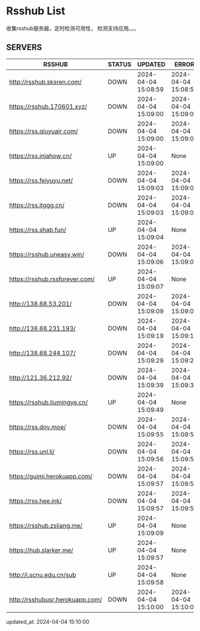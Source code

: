 # Rsshub List

收集rsshub服务器，定时检测可用性， 检测支持应用。。。


## SERVERS

|  RSSHUB   | STATUS  | UPDATED  | ERROR  | TWITTER |  
|  ----  | ----  | ----  | ----  | ---- |  
| http://rsshub.sksren.com/ | DOWN | 2024-04-04 15:08:59 | 2024-04-04 15:08:59 |  
| https://rsshub.170601.xyz/ | DOWN | 2024-04-04 15:09:00 | 2024-04-04 15:09:00 |  
| https://rss.qiuyuair.com/ | DOWN | 2024-04-04 15:09:00 | 2024-04-04 15:09:00 |  
| https://rss.injahow.cn/ | UP | 2024-04-04 15:09:00 | None ||  
| https://rss.feiyuyu.net/ | DOWN | 2024-04-04 15:09:03 | 2024-04-04 15:09:03 |  
| https://rss.itggg.cn/ | DOWN | 2024-04-04 15:09:03 | 2024-04-04 15:09:03 |  
| https://rss.shab.fun/ | UP | 2024-04-04 15:09:04 | None ||  
| https://rsshub.uneasy.win/ | DOWN | 2024-04-04 15:09:06 | 2024-04-04 15:09:06 |  
| https://rsshub.rssforever.com/ | UP | 2024-04-04 15:09:07 | None ||  
| http://138.68.53.201/ | DOWN | 2024-04-04 15:09:09 | 2024-04-04 15:09:09 |  
| http://138.68.231.193/ | DOWN | 2024-04-04 15:09:19 | 2024-04-04 15:09:19 |  
| http://138.68.244.107/ | DOWN | 2024-04-04 15:09:29 | 2024-04-04 15:09:29 |  
| http://121.36.212.92/ | DOWN | 2024-04-04 15:09:39 | 2024-04-04 15:09:39 |  
| https://rsshub.liumingye.cn/ | UP | 2024-04-04 15:09:49 | None ||  
| https://rss.dov.moe/ | DOWN | 2024-04-04 15:09:55 | 2024-04-04 15:09:55 |  
| https://rss.unl.li/ | DOWN | 2024-04-04 15:09:56 | 2024-04-04 15:09:56 |  
| https://guimi.herokuapp.com/ | DOWN | 2024-04-04 15:09:57 | 2024-04-04 15:09:57 |  
| https://rss.hee.ink/ | DOWN | 2024-04-04 15:09:57 | 2024-04-04 15:09:57 |  
| https://rsshub.zsliang.me/ | UP | 2024-04-04 15:09:09 | None |OK|  
| https://hub.slarker.me/ | UP | 2024-04-04 15:09:57 | None ||  
| http://i.scnu.edu.cn/sub | UP | 2024-04-04 15:09:58 | None ||  
| http://rsshubusr.herokuapp.com/ | DOWN | 2024-04-04 15:10:00 | 2024-04-04 15:10:00 |  
  

updated_at: 2024-04-04 15:10:00  
